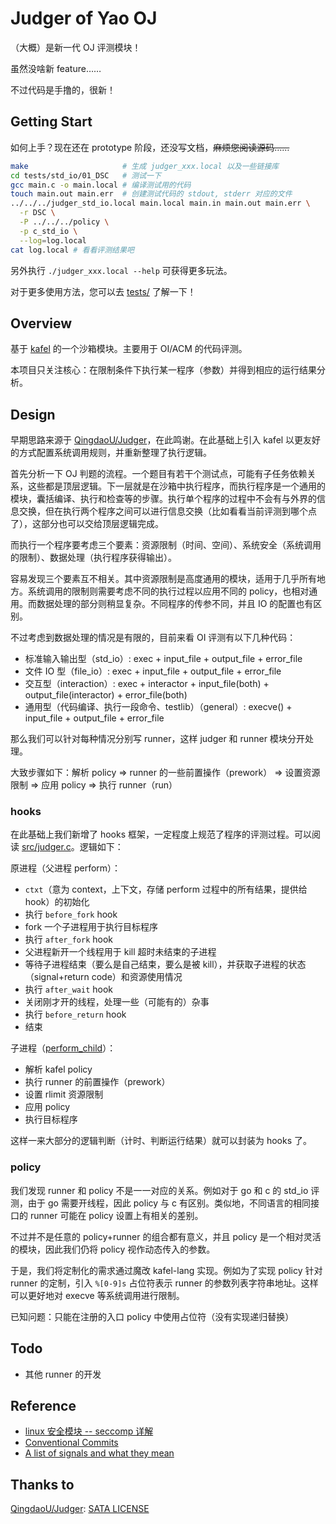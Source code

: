 # Judger of Yao OJ

（大概）是新一代 OJ 评测模块！

虽然没啥新 feature……

不过代码是手撸的，很新！

## Getting Start

如何上手？现在还在 prototype 阶段，还没写文档，~~麻烦您阅读源码……~~

```bash
make                     # 生成 judger_xxx.local 以及一些链接库
cd tests/std_io/01_DSC   # 测试一下
gcc main.c -o main.local # 编译测试用的代码
touch main.out main.err  # 创建测试代码的 stdout, stderr 对应的文件
../../../judger_std_io.local main.local main.in main.out main.err \
  -r DSC \
  -P ../../../policy \
  -p c_std_io \
  --log=log.local
cat log.local # 看看评测结果吧
```

另外执行 `./judger_xxx.local --help` 可获得更多玩法。

对于更多使用方法，您可以去 [tests/](https://github.com/sshwy/yaoj-judger/tree/master/tests) 了解一下！

## Overview

基于 [kafel](https://github.com/google/kafel) 的一个沙箱模块。主要用于 OI/ACM 的代码评测。

本项目只关注核心：在限制条件下执行某一程序（参数）并得到相应的运行结果分析。

## Design

早期思路来源于 [QingdaoU/Judger](https://github.com/QingdaoU/Judger)，在此鸣谢。在此基础上引入 kafel 以更友好的方式配置系统调用规则，并重新整理了执行逻辑。

首先分析一下 OJ 判题的流程。一个题目有若干个测试点，可能有子任务依赖关系，这些都是顶层逻辑。下一层就是在沙箱中执行程序，而执行程序是一个通用的模块，囊括编译、执行和检查等的步骤。执行单个程序的过程中不会有与外界的信息交换，但在执行两个程序之间可以进行信息交换（比如看看当前评测到哪个点了），这部分也可以交给顶层逻辑完成。

而执行一个程序要考虑三个要素：资源限制（时间、空间）、系统安全（系统调用的限制）、数据处理（执行程序获得输出）。

容易发现三个要素互不相关。其中资源限制是高度通用的模块，适用于几乎所有地方。系统调用的限制则需要考虑不同的执行过程以应用不同的 policy，也相对通用。而数据处理的部分则稍显复杂。不同程序的传参不同，并且 IO 的配置也有区别。

不过考虑到数据处理的情况是有限的，目前来看 OI 评测有以下几种代码：

- 标准输入输出型（std_io）: exec + input_file + output_file + error_file
- 文件 IO 型（file_io）: exec + input_file + output_file + error_file
- 交互型（interaction）: exec + interactor + input_file(both) + output_file(interactor) + error_file(both)
- 通用型（代码编译、执行一段命令、testlib）（general）: execve() + input_file + output_file + error_file

那么我们可以针对每种情况分别写 runner，这样 judger 和 runner 模块分开处理。

大致步骤如下：解析 policy => runner 的一些前置操作（prework） => 设置资源限制 => 应用 policy => 执行 runner（run）

### hooks

在此基础上我们新增了 hooks 框架，一定程度上规范了程序的评测过程。可以阅读 [src/judger.c](https://github.com/sshwy/yaoj-judger/blob/master/src/judger.c#L111-L153)。逻辑如下：

原进程（父进程 perform）：

- `ctxt`（意为 context，上下文，存储 perform 过程中的所有结果，提供给 hook）的初始化
- 执行 `before_fork` hook
- fork 一个子进程用于执行目标程序
- 执行 `after_fork` hook
- 父进程新开一个线程用于 kill 超时未结束的子进程
- 等待子进程结束（要么是自己结束，要么是被 kill），并获取子进程的状态（signal+return code）和资源使用情况
- 执行 `after_wait` hook
- 关闭刚才开的线程，处理一些（可能有的）杂事
- 执行 `before_return` hook
- 结束

子进程（[perform_child](https://github.com/sshwy/yaoj-judger/blob/master/src/judger.c#L100-L109)）：

- 解析 kafel policy
- 执行 runner 的前置操作（prework）
- 设置 rlimit 资源限制
- 应用 policy
- 执行目标程序

这样一来大部分的逻辑判断（计时、判断运行结果）就可以封装为 hooks 了。

### policy

我们发现 runner 和 policy 不是一一对应的关系。例如对于 go 和 c 的 std_io 评测，由于 go 需要开线程，因此 policy 与 c 有区别。类似地，不同语言的相同接口的 runner 可能在 policy 设置上有相关的差别。

不过并不是任意的 policy+runner 的组合都有意义，并且 policy 是一个相对灵活的模块，因此我们仍将 policy 视作动态传入的参数。

于是，我们将定制化的需求通过魔改 kafel-lang 实现。例如为了实现 policy 针对 runner 的定制，引入 `%[0-9]s` 占位符表示 runner 的参数列表字符串地址。这样可以更好地对 execve 等系统调用进行限制。

已知问题：只能在注册的入口 policy 中使用占位符（没有实现递归替换）

## Todo

- 其他 runner 的开发

## Reference

- [linux 安全模块 -- seccomp 详解](https://zhuanlan.zhihu.com/p/363174561)
- [Conventional Commits](https://www.conventionalcommits.org/en/v1.0.0/)
- [A list of signals and what they mean](https://www-uxsup.csx.cam.ac.uk/courses/moved.Building/signals.pdf)

## Thanks to

[QingdaoU/Judger](https://github.com/QingdaoU/Judger): [SATA LICENSE](https://github.com/QingdaoU/Judger/raw/newnew/LICENSE)
